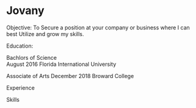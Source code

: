 # Jovany

Objective: To Secure a position at your company or business where I can best Utilize and grow my skills.

Education:

Bachlors of Science    
August 2016
Florida International University

Associate of Arts 
December 2018
Broward College

Experience

Skills


